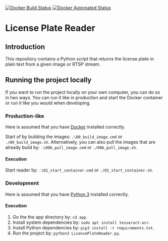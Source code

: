 [![Docker Build Status](https://img.shields.io/docker/cloud/build/joachimveulemans/license-plate-reader)](https://hub.docker.com/r/joachimveulemans/license-plate-reader/builds)
[![Docker Automated Status](https://img.shields.io/docker/cloud/automated/joachimveulemans/license-plate-reader)](https://hub.docker.com/r/joachimveulemans/license-plate-reader)

# License Plate Reader

## Introduction

This repository contains a Python script that returns the license plate in plain text from a given image or RTSP stream.

## Running the project locally

If you want to run the project locally on your own computer, you can do so in two ways. You can run it like in production and start the Docker container or run it like you would when developing.

### Production-like

Here is assumed that you have [Docker](https://www.docker.com/get-started) installed correctly.

Start of by building the images: `.\00_build_image.cmd` or `./00_build_image.sh`. Alternatively, you can also pull the images that are already build by: `.\00b_pull_image.cmd` or `./00b_pull_image.sh`.

#### Execution

Start reader by: `.\01_start_container.cmd` or `./01_start_container.sh`.

### Development

Here is assumed that you have [Python 3](https://www.python.org/downloads/) installed correctly.

#### Execution

1. Go the the app directory by: `cd app`.
2. Install system dependencies by: `sudo apt install tesseract-ocr`.
3. Install Python dependencies by: `pip3 install -r requirements.txt`.
4. Run the project by: `python3 LicensePlateReader.py`.
